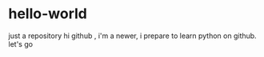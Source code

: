 # hello-world
just a repository
hi github , i'm a newer, i prepare to learn python on github.
let's go
